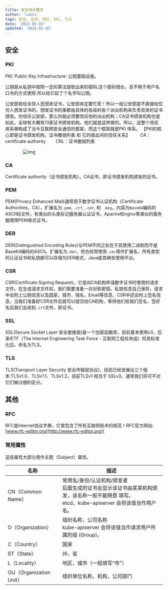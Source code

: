 ```yaml
---
title: 安全相关概念
author: 'Laeni'
tags: 安全, 证书, PKI, SSL, TLS
date: '2022-01-03'
updated: '2022-01-03'
---
```


## 安全

### PKI

PKI: Public Key Infrastructure: 公钥基础设施。

公钥是从私钥中按照一定的算法提取出来的密码.这个密码很长，且不用于用户名口令的方式使用.所以给它起了个名字叫公钥。

公安部若给全球人民颁发证书，公安部肯定要忙死！所以一般公安部是不直接给任何人颁发证书的，颁发证书的事都由具体的各级的各个派出机构来负责具体的证书颁发。你信任公安部，那么你就必须要信任他的派出机构；CA证书颁发机构也是如此，全球有大概有13家证书颁发机构，他们就是这样做的。所以，这整个信任体系够构成了当今互联网安全通信的框架，而这个框架就是PKI 体系。
【PKI的核心即是证书颁发机构，证书撤销列表 和 它的彼此间的信任关系】
　　CA：certificate authority
　　CRL：证书撤销列表

　　　　![img](https://img2018.cnblogs.com/blog/922925/201905/922925-20190517190259379-1191539986.png)

### CA

Certificate authority（证书颁发机构）。CA证书，即证书颁发机构颁发的证书。

### PEM

PEM(Privacy Enhanced Mail)通常用于数字证书认证机构（Certificate Authorities，CA），扩展名为`.pem`, `.crt`, `.cer`, 和` .key`。内容为`Base64`编码的ASCII码文件，有类似的头尾标记服务器认证证书。Apache和nginx等类似的服务器使用PEM格式证书。

### DER

DER(Distinguished Encoding Rules)与PEM不同之处在于其使用二进制而不是Base64编码的ASCII。扩展名为`.der`，但也经常使用`.cer`用作扩展名，所有类型的认证证书和私钥都可以存储为DER格式，Java是其典型使用平台。

### CSR

CSR(Certificate Signing Request)，它是向CA机构申请数字证书时使用的请求文件。在生成请求文件前，我们需要准备一对对称密钥。私钥信息自己保存，请求中会附上公钥信息以及国家，城市，域名，Email等信息，CSR中还会附上签名信息。当我们准备好CSR文件后就可以提交给CA机构，等待他们给我们签名，签好名后我们会收到`.crt`文件，即证书。

### SSL

SSL(Secure Socket Layer 安全套接层)是一个加密函数库，目前基本使用v3，后来IETF（The Internet Engineering Task Force - 互联网工程任务组）将其标准化后，命名为TLS。

### TLS

TLS(Transport Layer Security 安全传输层协议)，目前已经发展出三个版本:TLSv1.0、TLSv1.1、TLSv1.2。目前TLSv1 相当于 SSLv3，通常我们将可不对它们做过细的区分。

## 其他

### RFC

RFC是Internet协议字典，它里包含了所有互联网技术的规范！RFC官方网站: [www.rfc-editor.org](http://www.rfc-editor.org/)

### 常用属性

这些属性大部分用作主题（Subject）属性。

| 名称                    | 描述                                                         |
| ----------------------- | ------------------------------------------------------------ |
| CN（Common Name）       | 常用名/身份/认证机构/颁发者<br />后面生成的证书会显示该证书由某某机构颁发，该名称一般不能随意 填写。<br />etcd、kube-apiserver 会将该值当作用户名。 |
| O（Organization）       | 组织名称，公司名称<br />kube-apiserver 会将该值当作请求用户所属的组 (Group)。 |
| C（Country）            | 国家                                                         |
| ST（State）             | 州，省                                                       |
| L（Locality）           | 地区，城市（一般填写“市”）                                   |
| OU（Organization Unit） | 组织单位名称，机构，公司部门                                 |







